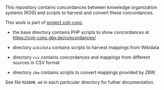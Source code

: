 This repository contains concordances between knowledge organization systems
(KOS) and scripts to harvest and convert these concordances. 

This work is part of [project coli-conc](https://coli-conc.gbv.de/).

* the base directory contains PHP scripts to show 
  concordances at <https://coli-conc.gbv.de/concordances/>

* directory `wikidata` contains scripts to harvest mappings from Wikidata
* directory `csv` contains concordances and mappings from different sources in CSV format
* directory `zbw` contains scripts to convert mappings provided by ZBW

See file `README.md` in each particular directory for futher documentation.

